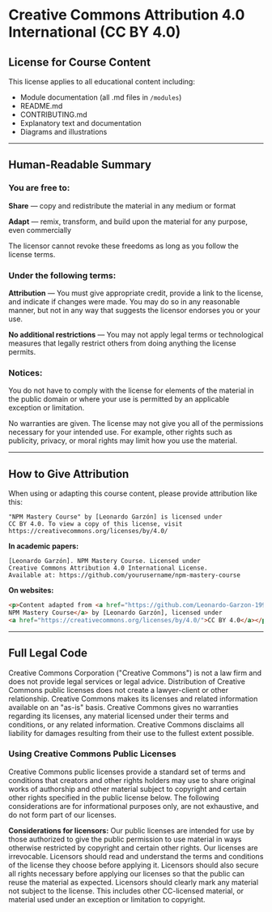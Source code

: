 # Creative Commons Attribution 4.0 International (CC BY 4.0)

## License for Course Content

This license applies to all educational content including:
- Module documentation (all .md files in `/modules`)
- README.md
- CONTRIBUTING.md
- Explanatory text and documentation
- Diagrams and illustrations

---

## Human-Readable Summary

### You are free to:

**Share** — copy and redistribute the material in any medium or format

**Adapt** — remix, transform, and build upon the material for any purpose, even commercially

The licensor cannot revoke these freedoms as long as you follow the license terms.

### Under the following terms:

**Attribution** — You must give appropriate credit, provide a link to the license, and indicate if changes were made. You may do so in any reasonable manner, but not in any way that suggests the licensor endorses you or your use.

**No additional restrictions** — You may not apply legal terms or technological measures that legally restrict others from doing anything the license permits.

### Notices:

You do not have to comply with the license for elements of the material in the public domain or where your use is permitted by an applicable exception or limitation.

No warranties are given. The license may not give you all of the permissions necessary for your intended use. For example, other rights such as publicity, privacy, or moral rights may limit how you use the material.

---

## How to Give Attribution

When using or adapting this course content, please provide attribution like this:

```
"NPM Mastery Course" by [Leonardo Garzón] is licensed under 
CC BY 4.0. To view a copy of this license, visit 
https://creativecommons.org/licenses/by/4.0/
```

**In academic papers:**
```
[Leonardo Garzón]. NPM Mastery Course. Licensed under 
Creative Commons Attribution 4.0 International License. 
Available at: https://github.com/yourusername/npm-mastery-course
```

**On websites:**
```html
<p>Content adapted from <a href="https://github.com/Leonardo-Garzon-1995/npm-mastery-course">
NPM Mastery Course</a> by [Leonardo Garzón], licensed under 
<a href="https://creativecommons.org/licenses/by/4.0/">CC BY 4.0</a></p>
```

---

## Full Legal Code

Creative Commons Corporation ("Creative Commons") is not a law firm and does not provide legal services or legal advice. Distribution of Creative Commons public licenses does not create a lawyer-client or other relationship. Creative Commons makes its licenses and related information available on an "as-is" basis. Creative Commons gives no warranties regarding its licenses, any material licensed under their terms and conditions, or any related information. Creative Commons disclaims all liability for damages resulting from their use to the fullest extent possible.

### Using Creative Commons Public Licenses

Creative Commons public licenses provide a standard set of terms and conditions that creators and other rights holders may use to share original works of authorship and other material subject to copyright and certain other rights specified in the public license below. The following considerations are for informational purposes only, are not exhaustive, and do not form part of our licenses.

**Considerations for licensors:** Our public licenses are intended for use by those authorized to give the public permission to use material in ways otherwise restricted by copyright and certain other rights. Our licenses are irrevocable. Licensors should read and understand the terms and conditions of the license they choose before applying it. Licensors should also secure all rights necessary before applying our licenses so that the public can reuse the material as expected. Licensors should clearly mark any material not subject to the license. This includes other CC-licensed material, or material used under an exception or limitation to copyright.

